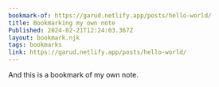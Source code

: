 ```yaml
---
bookmark-of: https://garud.netlify.app/posts/hello-world/
title: Bookmarking my own note
Published: 2024-02-21T12:24:03.367Z
layout: bookmark.njk
tags: bookmarks
link: https://garud.netlify.app/posts/hello-world/
---
```

And this is a bookmark of my own note.
